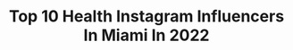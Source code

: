 ---
title: Top 10 Health Instagram Influencers In Miami In 2022
description: >-
  Find top health Instagram influencers in Miami in 2022. Most popular hashtags: #miami #health #fitness #workout.
platform: Instagram
hits: 301
text_top: Analyze the most popular Instagram influencers on inBeat.
text_bottom: Our database holds 301 Instagram influencers like this in Miami, United States for you to pitch.
profiles:
  - username: "quinncidence8"
    fullname: >-
      Quinn B
    bio: >-
      ⚡️SURGE SUPPLEMENTS : Quinn20 💧@purekana CBD: QuinnPK @staix.co code: Quinncidence8 Amazon wishlist ⬇️⬇️⬇️
    location: "United States"
    followers: 121665
    engagement: 165
    commentsToLikes: 0.034147
    id: ck0vyhf5j40f30i19i8tkf72t
    verified: false
    hashtags: "#lifestyle, #model, #abs, #flex"
  - username: "ohhselena"
    fullname: >-
      Selena Guerra
    bio: >-
      Dallas📍 Doing things @powder_heart Ambassdor @purebarredallas Co-Founder @currentlydallas Ambassdor & Development @explor.box EXPLOR 15%: SELENA15
    location: "United States"
    followers: 4104
    engagement: 1832
    commentsToLikes: 0.068573
    id: ck6u2xkswuhy20j71bafdhst2
    verified: false
    hashtags: "#miami, #local, #selfcare, #boutique"
  - username: "ro54d"
    fullname: >-
      Rodrigo Garduño
    bio: >-
      Founder of 54D Program High performance Coach. Miami📍 Former Professional soccer player. @54d.us 🇺🇸/@54d.mx🇲🇽/@54d.col🇨🇴
    location: "United States"
    followers: 1025537
    engagement: 247
    commentsToLikes: 0.038116
    id: ck5cf0o7tm3c40i11cmvoo431
    verified: false
    hashtags: "#rodrigogardu, #ny, #training, #miamiflorida"
  - username: "teamfflex"
    fullname: >-
      Ryan Milton
    bio: >-
      🌎 Worldwide NPC/IFBB coach 🏆 1,200+ top placing competitors 💯 20,000+ lifestyle client success stories 👇 Try it today for FREE! Hit the link now!
    location: "United States"
    followers: 235960
    engagement: 67
    commentsToLikes: 0.006305
    id: ck0tsrzr00ch50i19j33gjd3o
    verified: false
    hashtags: "#bikinicompetition, #bikini, #bodybuilding, #ryanmilton"
  - username: "kilanbishop"
    fullname: >-
      Kilan C. Ashad-Bishop, Ph.D
    bio: >-
      Biomedical Scientist // PhD U Miami Med HBCU Grad // Morgan State Science // @umiamisehd Health // @risenation.miami Social Change // @stemnoire
    location: "United States"
    followers: 3911
    engagement: 1080
    commentsToLikes: 0.114624
    id: ck6tt3co88d6a0j71hshw89fh
    verified: false
    hashtags: "#wishingyouwell, #blkwomenshealth, #blackincancerweek, #bwhiweek"
  - username: "michelle_vanessaa_"
    fullname: >-
      Michelle Vanessa
    bio: >-
      Miami🏝TV Host🎤Foodie 🍴 Wanderlust ✈️ Nicaraguan 🇳🇮 German 🇩🇪 African American 🇺🇸Meme Addict 😆 Dog Lover 🐾 Old Fashion with a Modern Twist
    location: "United States"
    followers: 33192
    engagement: 471
    commentsToLikes: 0.116469
    id: ck6tqe91vqy2q0j71tv5jm53n
    verified: false
    hashtags: "#novababe, #food, #miami, #health"
  - username: "glowbyroe"
    fullname: >-
      ✨ GLOW BY ROE ✨
    bio: >-
      📍M I A M I 📆 By Appointment Only ❤️ ☎️786.669.2582 🤩Click the link to book! ⬇️⬇️⬇️⬇️⬇️⬇️⬇️⬇️⬇️⬇️
    location: "United States"
    followers: 18773
    engagement: 116
    commentsToLikes: 0.080001
    id: ck602t0ediz9c0i14tus9234e
    verified: false
    hashtags: "#skin, #ageless, #lashes, #healthyskin"
  - username: "thatfitram"
    fullname: >-
      R A M
    bio: >-
      Something Has to be Bigger then the Threats Something inside IS BIGGER The Threat is only Big while We’re Afraid Creator👁 Traveler🛩 Lover💙 Libra♎️
    location: "United States"
    followers: 21415
    engagement: 1125
    commentsToLikes: 0.012055
    id: ck6u5jbtc9yin0j7164x23kx4
    verified: false
    hashtags: "#physique, #love, #lean, #fit"
  - username: "lizacode"
    fullname: >-
      🔥 LIZA 🔥 Girl in tech
    bio: >-
      Biologist 💣+ Programmer 🔌 🖤 Analyze DNA 🖤 Talk about health and DNA . Link to the masterclass for data scientists:
    location: "United States"
    followers: 13053
    engagement: 309
    commentsToLikes: 0.039543
    id: ck8tdfe9u35gl0j78k6f7ebua
    verified: false
    hashtags: "#programmer, #programming, #coding, #stem"
  - username: "scarletbegonias_wildroses"
    fullname: >-
      Scarlet 🌹
    bio: >-
      Professional Model/Creator📸 Turn post notifications on ❤️ MM# 4434307 📧Email to book! 🚫DM @finnthehuman8o8❤️ @fuse_magazine Muse FL 🏡 & travel
    location: "United States"
    followers: 310717
    engagement: 58
    commentsToLikes: 0.034016
    id: ck5q224vxdwi30i11ew94nq1b
    verified: false
    hashtags: "#halloween, #beauty, #ad, #summer"
---